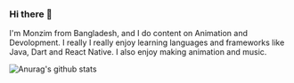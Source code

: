 ### Hi there 👋

I'm Monzim from Bangladesh, and I do content on Animation and Devolopment. I really 
I really enjoy learning languages and frameworks like Java, Dart and React Native. I also enjoy making animation and music.

![Anurag's github stats](https://github-readme-stats.vercel.app/api?username=monzim&show_icons=true&theme=radical)


